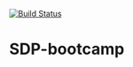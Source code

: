 [![Build Status](https://travis-ci.org/Gondolav/SDP-bootcamp.svg?branch=master)](https://travis-ci.org/Gondolav/SDP-bootcamp)

# SDP-bootcamp
